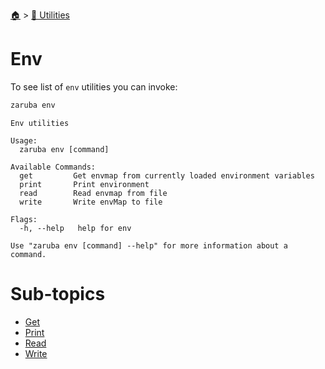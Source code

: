 <!--startTocHeader-->
[🏠](../../README.md) > [🔧 Utilities](../README.md)
# Env
<!--endTocHeader-->

To see list of `env` utilities you can invoke:

```bash
zaruba env
```

```
Env utilities

Usage:
  zaruba env [command]

Available Commands:
  get         Get envmap from currently loaded environment variables
  print       Print environment
  read        Read envmap from file
  write       Write envMap to file

Flags:
  -h, --help   help for env

Use "zaruba env [command] --help" for more information about a command.
```

<!--startTocSubtopic-->
# Sub-topics
* [Get](get.md)
* [Print](print.md)
* [Read](read.md)
* [Write](write.md)
<!--endTocSubtopic-->